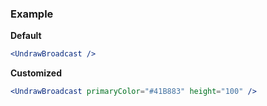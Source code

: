 ### Example

**Default**
```jsx
<UndrawBroadcast />
```

**Customized**
```jsx
<UndrawBroadcast primaryColor="#41B883" height="100" />
```
